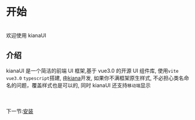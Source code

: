 # 开始

<br>
欢迎使用 kianaUI



## 介绍

kianaUI 是一个简洁的前端 UI 框架,基于 vue3.0 的开源 UI 组件库, 使用`vite` `vue3.0` `typescript`搭建, 由[kiana](https://github.com/nwkami5010)开发, 如果你不满框架原生样式, 不必担心类名命名的问题，覆盖样式也是可以的, 同时 kianaUI 还支持`移动端`显示













<br>
<div style='display:flex;justify-content:space-between;margin:20px 0 '>
<!-- <div>上一节:<a href='#/Use'>安装与使用</a></div>   -->
<div>下一节:<a href='#/doc/install'>安装</a></div>  
</div>

